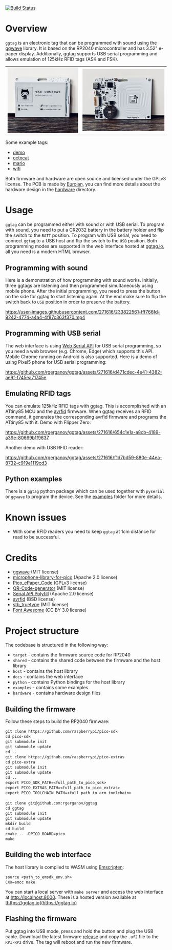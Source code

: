 [![Build Status](https://github.com/rgerganov/ggtag/workflows/CI/badge.svg)](https://github.com/rgerganov/ggtag/actions)
# Overview

`ggtag` is an electronic tag that can be programmed with sound using the [ggwave](https://github.com/ggerganov/ggwave) library.
It is based on the RP2040 microcontroller and has 3.52" e-paper display.
Additionally, ggtag supports USB serial programming and allows emulation of 125kHz RFID tags (ASK and FSK).

<table>
  <tr>
    <td>
      <img src="/pics/front.jpg"></img>
    </td>
    <td>
      <img src="/pics/back.jpg"></img>
    </td>
  </tr>
</table>

Some example tags:
 * [demo](https://ggtag.io/?i=%5Cr18%2C15%2C82%2C82%5Cq22%2C19%2C3%2Chttps%3A%2F%2Fggtag.io%5CI273%2C15%2C70%2C70%2C0%2Chttps%3A%2F%2Fggtag.io%2Fggtag-180x180.png%5Ct139%2C118%2C5%2Cggtag%5Ct58%2C149%2C3%2Cprogrammable%20e-paper%20tag%5Ca58%2C200%2C20%2Clink%5Ct86%2C203%2C4%2Chttps%3A%2F%2Fggtag.io)
 * [octocat](https://ggtag.io/?i=%5Cr10%2C25%2C110%2C110%5CI15%2C30%2C100%2C100%2C0%2Chttps%3A%2F%2Favatars.githubusercontent.com%2Fu%2F583231%5Ct140%2C50%2C5%2CThe%20Octocat%5Ct140%2C80%2C2%2Cgithub.com%2Foctocat%5Ca13%2C156%2C16%2Cmap-marker-alt%5Ct33%2C158%2C2%2CSan%20Francisco%5Ca13%2C183%2C16%2Cbuilding%5Ct33%2C185%2C2%2C%40github%5Ca180%2C154%2C16%2Clink%5Ct202%2C158%2C2%2Chttps%3A%2F%2Fgithub.blog%5Ca180%2C185%2C16%2Cenvelope%5Ct202%2C185%2C2%2Coctocat%40github.com)
 * [mario](https://ggtag.io/?i=%5CI17%2C19%2C0%2C0%2C0%2Chttps%3A%2F%2Fggtag.io%2Fmario.png%5Ct144%2C42%2C5%2CSUPER%20MARIO%5Ct146%2C75%2C4%2Cplumber%5Ca30%2C165%2C23%2Cphone-alt%5Ct68%2C168%2C3%2C08812345%5Ca30%2C208%2C23%2Cenvelope%5Ct68%2C210%2C3%2Cm%40ggtag.io%5Ca215%2C165%2C23%2Cglobe%5Ct248%2C167%2C3%2Cggtag.io%5Ca217%2C203%2C23%2Cmap-marker-alt%5Ct248%2C208%2C3%2CSofia)
 * [wifi](https://ggtag.io/?i=%5Ca20%2C20%2C75%2Cwifi%5Cq254%2C16%2C3%2CWIFI%3AS%3AWelcome%20To%20Hell%3BT%3AWPA%3BP%3A12345678%3B%3B%5Ct1%2C159%2C5%2CSSID%3A%20Welcome%20To%20Hell%5Ct1%2C189%2C5%2C%20PWD%3A%2012345678)

Both firmware and hardware are open source and licensed under the GPLv3 license.
The PCB is made by [Eurolan](http://www.eurolan.net/), you can find more details about the hardware design in the [hardware](/hardware) directory.

# Usage

`ggtag` can be programmed either with sound or with USB serial.
To program with sound, you need to put a CR2032 battery in the battery holder and flip the switch to the `BATT` position.
To program with USB serial, you need to connect `ggtag` to a USB host and flip the switch to the `USB` position.
Both programming modes are supported in the web interface hosted at [ggtag.io](https://ggtag.io), all you need is a modern HTML browser.

## Programming with sound

Here is a demonstration of how programming with sound works. Initially, three ggtags are listening and then programmed simultaneously using mobile phone.
After the initial programming, you need to press the button on the side for ggtag to start listening again. At the end make sure to flip the switch back to `USB` position in order to preserve the battery.

https://user-images.githubusercontent.com/271616/233822561-fff766fd-9242-4774-a4a4-4f87c363f370.mp4

## Programming with USB serial

The web interface is using [Web Serial API](https://developer.mozilla.org/en-US/docs/Web/API/Web_Serial_API) for USB serial programming, so you need a web browser (e.g. Chrome, Edge) which supports this API. Mobile Chrome running on Android is also supported. Here is a demo of using Pixel5 phone for USB serial programming:

https://github.com/rgerganov/ggtag/assets/271616/d471cdec-4e41-4382-ae9f-f745ea71745e

## Emulating RFID tags

You can emulate 125kHz RFID tags with ggtag. This is accomplished with an ATtiny85 MCU and the [avrfid](https://github.com/scanlime/navi-misc/blob/master/avrfid/avrfid.S) firmware. When ggtag receives an RFID command, it generates the corresponding avrfid firmware and programs the ATtiny85 with it. Demo with Flipper Zero:

https://github.com/rgerganov/ggtag/assets/271616/654c1e1a-a8cb-4189-a39e-80669b1f9637

Another demo with USB RFID reader:

https://github.com/rgerganov/ggtag/assets/271616/f1d7bd59-880e-44ea-8732-c919e1119cd3

## Python examples

There is a `ggtag` python package which can be used together with `pyserial` or `ggwave` to program the device. See the [examples](examples/) folder for more details.

# Known issues

 * With some RFID readers you need to keep `ggtag` at 1cm distance for read to be successful.

# Credits

* [ggwave](https://github.com/ggerganov/ggwave) (MIT license)
* [microphone-library-for-pico](https://github.com/ArmDeveloperEcosystem/microphone-library-for-pico/) (Apache 2.0 license)
* [Pico_ePaper_Code](https://github.com/waveshare/Pico_ePaper_Code) (GPLv3 license)
* [QR-Code-generator](https://github.com/nayuki/QR-Code-generator) (MIT license)
* [Serial API Polyfill](https://github.com/google/web-serial-polyfill) (Apache 2.0 license)
* [avrfid](https://github.com/scanlime/navi-misc/blob/master/avrfid/avrfid.S) (BSD license)
* [stb_truetype](https://github.com/nothings/stb/blob/master/stb_truetype.h) (MIT license)
* [Font Awesome](https://fontawesome.com/) (CC BY 3.0 license)

# Project structure

The codebase is structured in the following way:
 * `target` - contains the firmware source code for RP2040
 * `shared` - contains the shared code between the firmware and the host library
 * `host` - contains the host library
 * `docs` - contains the web interface
 * `python` - contains Python bindings for the host library
 * `examples` - contains some examples
 * `hardware` - contains hardware design files

## Building the firmware

Follow these steps to build the RP2040 firmware:

```
git clone https://github.com/raspberrypi/pico-sdk
cd pico-sdk
git submodule init
git submodule update
cd ..
git clone https://github.com/raspberrypi/pico-extras
cd pico-extra
git submodule init
git submodule update
cd ..
export PICO_SDK_PATH=<full_path_to_pico_sdk>
export PICO_EXTRAS_PATH=<full_path_to_pico_extras>
export PICO_TOOLCHAIN_PATH=<full_path_to_arm_toolchain>

git clone git@github.com:rgerganov/ggtag
cd ggtag
git submodule init
git submodule update
mkdir build
cd build
cmake .. -DPICO_BOARD=pico
make
```

## Building the web interface

The host library is compiled to WASM using [Emscripten](https://emscripten.org/):
```
source <path_to_emsdk_env.sh>
CXX=emcc make
```
You can start a local server with `make server` and access the web interface at [http://localhost:8000](http://localhost:8000).
There is a hosted version available at [https://ggtag.io](https://ggtag.io)

## Flashing the firmware

Put ggtag into USB mode, press and hold the button and plug the USB cable.
Download the latest firmware [release](https://github.com/rgerganov/ggtag/releases) and copy the `.uf2` file to the `RPI-RP2` drive.
The tag will reboot and run the new firmware.
